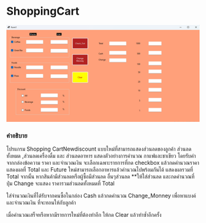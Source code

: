 # ShoppingCart


![ตัวอย่า](https://github.com/Jessadaruk/ShoppingCART_Discount/blob/main/SP-cartNewdiscount/Screenshot%202025-01-08%20134752.png)

### คำอธิบาย
โปรแกรม Shopping CartNewdiscount แบบใหม่ที่สามารถแสดงส่วนลดของลูกค้า ส่วนลดทั้งหมด ,ส่วนลดเครื่องดื่ม และ ส่วนลดอาหาร 
แสดงตัวอย่างการคำนวณ กาแฟและชาเขียว โดยรับค่าจากกล่องข้อความ ราคา และจำนวณเงิน จะเลือกเฉพาะรายการที่กด checkbox แล้วกดคำนวณราคา แสดงผลที่ Total 
และ Future ใหม่สามารถเลือกอาหารแล้วคำนวณไปพร้อมกันได้ แสดงผลรวมที่ Total จากนั้น หากสินค้ามีส่วนลดหรือผู้ซื้อมีส่วนลด อื่นๆส่วนลด **ให้ใส่ส่วนลด และกดคำนวณที่ปุ่ม Change จะแสดง
ราคารวมส่วนลดทั้งหมดที่ Total

ใส่จำนวณเงินที่ได้รับจากคนซื้อในกล่อง Cash แล้วกดคำนวณ Change_Monney เพื่อหาแบงค์และจำนวณเงิน
ที่จะทอนให้กับลูกค้า 

เมื่อคำนวณเสร็จหรือหากมีรายการใหม่ที่ต้องทำอีก ให้กด Clear แล้วทำซ้ำอีกครั้ง
